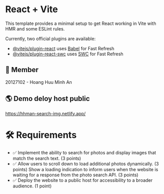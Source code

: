 # React + Vite

This template provides a minimal setup to get React working in Vite with HMR and some ESLint rules.

Currently, two official plugins are available:

- [@vitejs/plugin-react](https://github.com/vitejs/vite-plugin-react/blob/main/packages/plugin-react/README.md) uses [Babel](https://babeljs.io/) for Fast Refresh
- [@vitejs/plugin-react-swc](https://github.com/vitejs/vite-plugin-react-swc) uses [SWC](https://swc.rs/) for Fast Refresh

## 👦 Member

20127102 - Hoang Huu Minh An

## 🌎 Demo deloy host public

<https://hhman-search-img.netlify.app/>

# 🛠️ Requirements
- ✅ Implement the ability to search for photos and display images that match the search text. (3 points)
- ✅ Allow users to scroll down to load additional photos dynamically. (3 points)
Show a loading indication to inform users when the website is waiting for a response from the photo search API. (3 points)
- ✅ Deploy the website to a public host for accessibility to a broader audience. (1 point)
